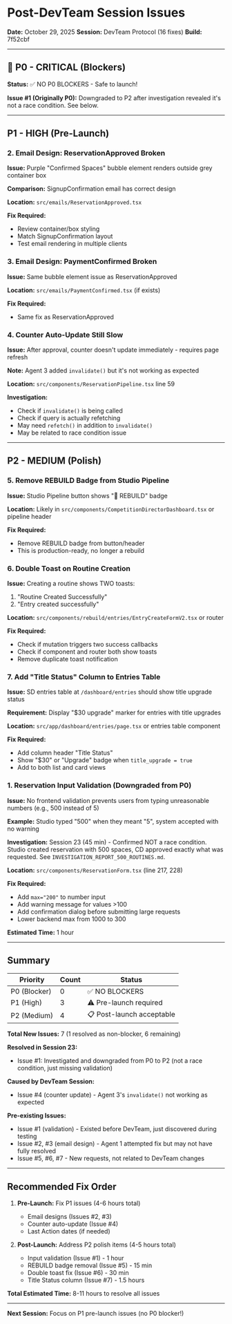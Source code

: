 # Post-DevTeam Session Issues

**Date:** October 29, 2025
**Session:** DevTeam Protocol (16 fixes)
**Build:** 7f52cbf

---

## 🚨 P0 - CRITICAL (Blockers)

**Status:** ✅ NO P0 BLOCKERS - Safe to launch!

**Issue #1 (Originally P0):** Downgraded to P2 after investigation revealed it's not a race condition. See below.

---

## P1 - HIGH (Pre-Launch)

### 2. Email Design: ReservationApproved Broken

**Issue:** Purple "Confirmed Spaces" bubble element renders outside grey container box

**Comparison:** SignupConfirmation email has correct design

**Location:** `src/emails/ReservationApproved.tsx`

**Fix Required:**
- Review container/box styling
- Match SignupConfirmation layout
- Test email rendering in multiple clients

### 3. Email Design: PaymentConfirmed Broken

**Issue:** Same bubble element issue as ReservationApproved

**Location:** `src/emails/PaymentConfirmed.tsx` (if exists)

**Fix Required:**
- Same fix as ReservationApproved

### 4. Counter Auto-Update Still Slow

**Issue:** After approval, counter doesn't update immediately - requires page refresh

**Note:** Agent 3 added `invalidate()` but it's not working as expected

**Location:** `src/components/ReservationPipeline.tsx` line 59

**Investigation:**
- Check if `invalidate()` is being called
- Check if query is actually refetching
- May need `refetch()` in addition to `invalidate()`
- May be related to race condition issue

---

## P2 - MEDIUM (Polish)

### 5. Remove REBUILD Badge from Studio Pipeline

**Issue:** Studio Pipeline button shows "🔨 REBUILD" badge

**Location:** Likely in `src/components/CompetitionDirectorDashboard.tsx` or pipeline header

**Fix Required:**
- Remove REBUILD badge from button/header
- This is production-ready, no longer a rebuild

### 6. Double Toast on Routine Creation

**Issue:** Creating a routine shows TWO toasts:
1. "Routine Created Successfully"
2. "Entry created successfully"

**Location:** `src/components/rebuild/entries/EntryCreateFormV2.tsx` or router

**Fix Required:**
- Check if mutation triggers two success callbacks
- Check if component and router both show toasts
- Remove duplicate toast notification

### 7. Add "Title Status" Column to Entries Table

**Issue:** SD entries table at `/dashboard/entries` should show title upgrade status

**Requirement:** Display "$30 upgrade" marker for entries with title upgrades

**Location:** `src/app/dashboard/entries/page.tsx` or entries table component

**Fix Required:**
- Add column header "Title Status"
- Show "$30" or "Upgrade" badge when `title_upgrade = true`
- Add to both list and card views

### 1. Reservation Input Validation (Downgraded from P0)

**Issue:** No frontend validation prevents users from typing unreasonable numbers (e.g., 500 instead of 5)

**Example:** Studio typed "500" when they meant "5", system accepted with no warning

**Investigation:** Session 23 (45 min) - Confirmed NOT a race condition. Studio created reservation with 500 spaces, CD approved exactly what was requested. See `INVESTIGATION_REPORT_500_ROUTINES.md`.

**Location:** `src/components/ReservationForm.tsx` (line 217, 228)

**Fix Required:**
- Add `max="200"` to number input
- Add warning message for values >100
- Add confirmation dialog before submitting large requests
- Lower backend max from 1000 to 300

**Estimated Time:** 1 hour

---

## Summary

| Priority | Count | Status |
|----------|-------|--------|
| P0 (Blocker) | 0 | ✅ NO BLOCKERS |
| P1 (High) | 3 | ⚠️ Pre-launch required |
| P2 (Medium) | 4 | 📋 Post-launch acceptable |

**Total New Issues:** 7 (1 resolved as non-blocker, 6 remaining)

**Resolved in Session 23:**
- Issue #1: Investigated and downgraded from P0 to P2 (not a race condition, just missing validation)

**Caused by DevTeam Session:**
- Issue #4 (counter update) - Agent 3's `invalidate()` not working as expected

**Pre-existing Issues:**
- Issue #1 (validation) - Existed before DevTeam, just discovered during testing
- Issue #2, #3 (email design) - Agent 1 attempted fix but may not have fully resolved
- Issue #5, #6, #7 - New requests, not related to DevTeam changes

---

## Recommended Fix Order

1. **Pre-Launch:** Fix P1 issues (4-6 hours total)
   - Email designs (Issues #2, #3)
   - Counter auto-update (Issue #4)
   - Last Action dates (if needed)

2. **Post-Launch:** Address P2 polish items (4-5 hours total)
   - Input validation (Issue #1) - 1 hour
   - REBUILD badge removal (Issue #5) - 15 min
   - Double toast fix (Issue #6) - 30 min
   - Title Status column (Issue #7) - 1.5 hours

**Total Estimated Time:** 8-11 hours to resolve all issues

---

**Next Session:** Focus on P1 pre-launch issues (no P0 blocker!)
